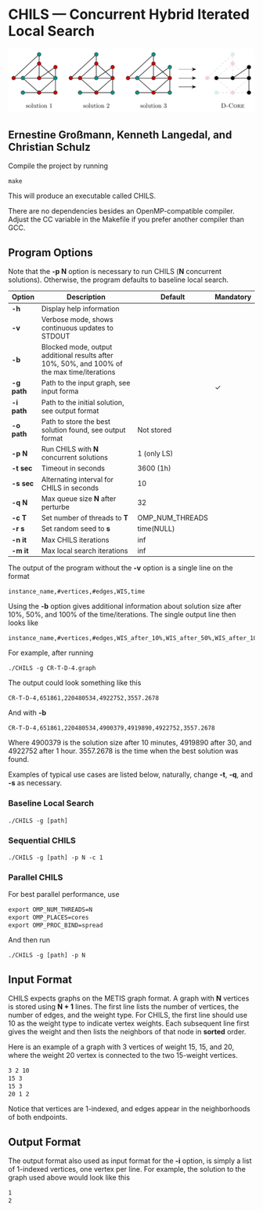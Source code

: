 # CHILS &mdash; Concurrent Hybrid Iterated Local Search

![CHILS illustration](CHILS.png)

## Ernestine Großmann, Kenneth Langedal, and Christian Schulz

Compile the project by running
```
make
```
This will produce an executable called CHILS.

There are no dependencies besides an OpenMP-compatible compiler. Adjust the CC variable in the Makefile if you prefer another compiler than GCC.

## Program Options

Note that the **-p N** option is necessary to run CHILS (**N** concurrent solutions). Otherwise, the program defaults to baseline local search.

| Option | Description | Default | Mandatory
|-|-|-|-
| **-h** | Display help information | | 
| **-v** | Verbose mode, shows continuous updates to STDOUT | |
| **-b** | Blocked mode, output additional results after 10%, 50%, and 100% of the  max time/iterations | |
| **-g path** | Path to the input graph, see input forma | | &check;
| **-i path** | Path to the initial solution, see output format | |
| **-o path** | Path to store the best solution found, see output format | Not stored |
| **-p N** | Run CHILS with **N** concurrent solutions | 1 (only LS) |
| **-t sec** | Timeout in seconds | 3600 (1h) |
| **-s sec** | Alternating interval for CHILS in seconds | 10 |
| **-q N** | Max queue size **N** after perturbe | 32 |
| **-c T** | Set number of threads to **T** | OMP_NUM_THREADS |
| **-r s** | Set random seed to **s** | time(NULL) |
| **-n it** | Max CHILS iterations | inf |
| **-m it** | Max local search iterations | inf |

The output of the program without the **-v** option is a single line on the format
```
instance_name,#vertices,#edges,WIS,time
```
Using the **-b** option gives additional information about solution size after 10%, 50%, and 100% of the time/iterations. The single output line then looks like
```
instance_name,#vertices,#edges,WIS_after_10%,WIS_after_50%,WIS_after_100%,time
```
For example, after running
```
./CHILS -g CR-T-D-4.graph
```
The output could look something like this
```
CR-T-D-4,651861,220480534,4922752,3557.2678
```
And with **-b**
```
CR-T-D-4,651861,220480534,4900379,4919890,4922752,3557.2678
```
Where 4900379 is the solution size after 10 minutes, 4919890 after 30, and 4922752 after 1 hour. 3557.2678 is the time when the best solution was found.

Examples of typical use cases are listed below, naturally, change **-t**, **-q**, and **-s** as necessary.

### Baseline Local Search

```
./CHILS -g [path]
```

### Sequential CHILS

```
./CHILS -g [path] -p N -c 1
```

### Parallel CHILS

For best parallel performance, use
```
export OMP_NUM_THREADS=N
export OMP_PLACES=cores
export OMP_PROC_BIND=spread
```

And then run

```
./CHILS -g [path] -p N
```

## Input Format

CHILS expects graphs on the METIS graph format. A graph with **N** vertices is stored using **N + 1** lines. The first line lists the number of vertices, the number of edges, and the weight type. For CHILS, the first line should use 10 as the weight type to indicate vertex weights. Each subsequent line first gives the weight and then lists the neighbors of that node in **sorted** order.

Here is an example of a graph with 3 vertices of weight 15, 15, and 20, where the weight 20 vertex is connected to the two 15-weight vertices.

```
3 2 10
15 3
15 3
20 1 2
```

Notice that vertices are 1-indexed, and edges appear in the neighborhoods of both endpoints.

## Output Format

The output format also used as input format for the **-i** option, is simply a list of 1-indexed vertices, one vertex per line. For example, the solution to the graph used above would look like this

```
1
2
```
